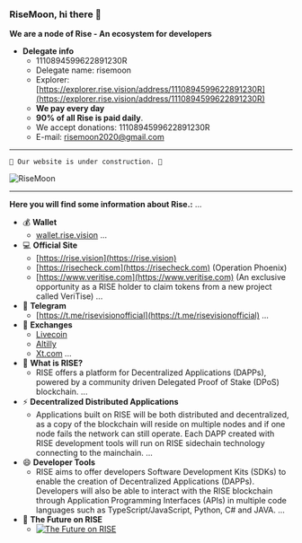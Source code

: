 ### RiseMoon, hi there 👋
**We are a node of Rise - An ecosystem for developers**

- **Delegate info**
  - 1110894599622891230R
  - Delegate name: risemoon
  - Explorer: [https://explorer.rise.vision/address/1110894599622891230R](https://explorer.rise.vision/address/1110894599622891230R)
  - **We pay every day**
  - **90% of all Rise is paid daily**.
  - We accept donations: 1110894599622891230R
  - E-mail: [risemoon2020@gmail.com](risemoon2020@gmail.com)
  
---

```
🚧 Our website is under construction. 🚧 
```

![RiseMoon](https://github.com/risemoon2020/risemoon2020/raw/main/risemoon.png)

---
**Here you will find some information about Rise.:**
...
- 💰 **Wallet**
  - [wallet.rise.vision](https://wallet.rise.vision/)
...
- 💻 **Official Site**
  - [https://rise.vision](https://rise.vision)
  - [https://risecheck.com](https://risecheck.com) (Operation Phoenix)
  - [https://www.veritise.com](https://www.veritise.com) (An exclusive opportunity as a RISE holder to claim tokens from a new project called VeriTise)
...
- 📣 **Telegram**
  - [https://t.me/risevisionofficial](https://t.me/risevisionofficial)
...
- 💱 **Exchanges**
  - [Livecoin](https://livecoin.net)
  - [Altilly](https://www.altilly.com)
  - [Xt.com](https://www.xt.com)
...
- 💬 **What is RISE?**
  - RISE offers a platform for Decentralized Applications (DAPPs), powered by a community driven Delegated Proof of Stake (DPoS) blockchain.
...
- ⚡ **Decentralized Distributed Applications**
  - Applications built on RISE will be both distributed and decentralized, as a copy of the blockchain will reside on multiple nodes and if one node fails the network can still operate. Each DAPP created with RISE development tools will run on RISE sidechain technology connecting to the mainchain.
...
- 😄 **Developer Tools**
  - RISE aims to offer developers Software Development Kits (SDKs) to enable the creation of Decentralized Applications (DAPPs). Developers will also be able to interact with the RISE blockchain through Application Programming Interfaces (APIs) in multiple code languages such as TypeScript/JavaScript, Python, C# and JAVA.
...
- 🌠 **The Future on RISE**
   - [![The Future on RISE](http://img.youtube.com/vi/wZ2vIGl_gCM/0.jpg)](http://www.youtube.com/watch?v=wZ2vIGl_gCM)

